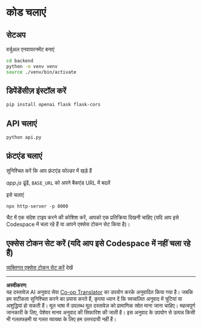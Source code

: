 <!--
CO_OP_TRANSLATOR_METADATA:
{
  "original_hash": "a7b7f54b13f9e6683a844d173ffdd766",
  "translation_date": "2025-08-29T17:08:29+00:00",
  "source_file": "9-chat-project/solution/README.md",
  "language_code": "hi"
}
-->
# कोड चलाएं

## सेटअप

वर्चुअल एनवायरनमेंट बनाएं

```sh
cd backend
python -m venv venv
source ./venv/bin/activate
```

## डिपेंडेंसीज़ इंस्टॉल करें

```sh
pip install openai flask flask-cors 
```

## API चलाएं

```sh
python api.py
```

## फ्रंटएंड चलाएं

सुनिश्चित करें कि आप फ्रंटएंड फोल्डर में खड़े हैं

*app.js* ढूंढें, `BASE_URL` को अपने बैकएंड URL में बदलें

इसे चलाएं

```
npx http-server -p 8000
```

चैट में एक संदेश टाइप करने की कोशिश करें, आपको एक प्रतिक्रिया दिखनी चाहिए (यदि आप इसे Codespace में चला रहे हैं या आपने एक्सेस टोकन सेट किया है)।

## एक्सेस टोकन सेट करें (यदि आप इसे Codespace में नहीं चला रहे हैं)

[व्यक्तिगत एक्सेस टोकन सेट करें](https://docs.github.com/en/authentication/keeping-your-account-and-data-secure/managing-your-personal-access-tokens) देखें

---

**अस्वीकरण**:  
यह दस्तावेज़ AI अनुवाद सेवा [Co-op Translator](https://github.com/Azure/co-op-translator) का उपयोग करके अनुवादित किया गया है। जबकि हम सटीकता सुनिश्चित करने का प्रयास करते हैं, कृपया ध्यान दें कि स्वचालित अनुवाद में त्रुटियां या अशुद्धियां हो सकती हैं। मूल भाषा में उपलब्ध मूल दस्तावेज़ को प्रामाणिक स्रोत माना जाना चाहिए। महत्वपूर्ण जानकारी के लिए, पेशेवर मानव अनुवाद की सिफारिश की जाती है। इस अनुवाद के उपयोग से उत्पन्न किसी भी गलतफहमी या गलत व्याख्या के लिए हम उत्तरदायी नहीं हैं।